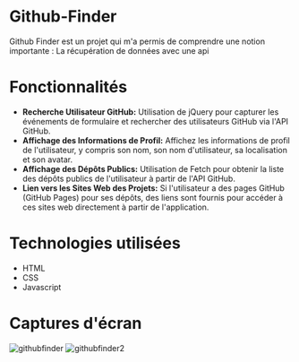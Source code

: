 # Github-Finder
Github Finder est un projet qui m'a permis de comprendre une notion importante : La récupération de données avec une api

# Fonctionnalités
- **Recherche Utilisateur GitHub:** Utilisation de jQuery pour capturer les événements de formulaire et rechercher des utilisateurs GitHub via l'API GitHub.
- **Affichage des Informations de Profil:** Affichez les informations de profil de l'utilisateur, y compris son nom, son nom d'utilisateur, sa localisation et son avatar.
- **Affichage des Dépôts Publics:** Utilisation de Fetch pour obtenir la liste des dépôts publics de l'utilisateur à partir de l'API GitHub.
- **Lien vers les Sites Web des Projets:** Si l'utilisateur a des pages GitHub (GitHub Pages) pour ses dépôts, des liens sont fournis pour accéder à ces sites web directement à partir de l'application.

# Technologies utilisées
- HTML
- CSS
- Javascript

# Captures d'écran
![githubfinder](https://github.com/mnkhanae/Github-Finder/assets/126266227/8afb459c-e03a-4b8c-b824-5125cc9fc2e7)
![githubfinder2](https://github.com/mnkhanae/Github-Finder/assets/126266227/6076e1f2-a555-4283-8f1e-5dab6167f5a6)



